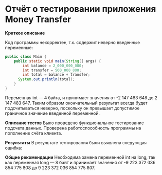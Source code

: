 # Отчёт о тестировании приложения Money Transfer

**Краткое описание**

Код программы некорректен, т.к. содержит неверно введенные переменные:
```java
public class Main {
    public static void main(String[] args) {
        int balance = 2_000_000_000;
        int transfer = 500_000_000;
        int total = balance + transfer;
      System.out.println(total);
    }
}
```
Переменная int — 4 байта, и принимает значения от -2 147 483 648 до 2 147 483 647. Таким образом окончательный результат всегда будет подсчитываться неверно, поскольку он превышает допустимое граничное значение введенной переменной.


**Описание тестов**
Было проведено функциональное тестирование подсчета данных. Проверена работоспособность программы на пополнение счёта клиента.

**Результаты**
В результате тестирования были выявлена следующая ошибка:


**Общие рекомендации**
Необходима замена переменной int на long, так как переменная long — 8 байт и принимает значения от -9 223 372 036 854 775 808 до 9 223 372 036 854 775 807.